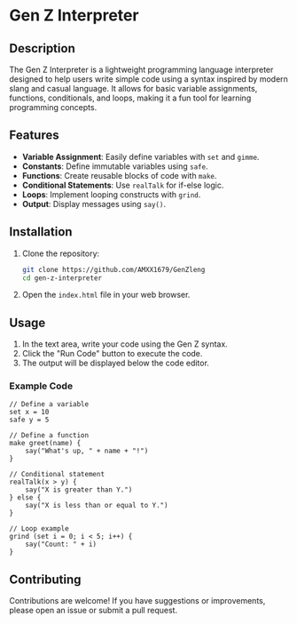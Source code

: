 
# Gen Z Interpreter

## Description

The Gen Z Interpreter is a lightweight programming language interpreter designed to help users write simple code using a syntax inspired by modern slang and casual language. It allows for basic variable assignments, functions, conditionals, and loops, making it a fun tool for learning programming concepts.

## Features

- **Variable Assignment**: Easily define variables with `set` and `gimme`.
- **Constants**: Define immutable variables using `safe`.
- **Functions**: Create reusable blocks of code with `make`.
- **Conditional Statements**: Use `realTalk` for if-else logic.
- **Loops**: Implement looping constructs with `grind`.
- **Output**: Display messages using `say()`.

## Installation

1. Clone the repository:
   ```bash
   git clone https://github.com/AMXX1679/GenZleng
   cd gen-z-interpreter
   ```

2. Open the `index.html` file in your web browser.

## Usage

1. In the text area, write your code using the Gen Z syntax.
2. Click the "Run Code" button to execute the code.
3. The output will be displayed below the code editor.

### Example Code

```plaintext
// Define a variable
set x = 10
safe y = 5

// Define a function
make greet(name) {
    say("What's up, " + name + "!")
}

// Conditional statement
realTalk(x > y) {
    say("X is greater than Y.")
} else {
    say("X is less than or equal to Y.")
}

// Loop example
grind (set i = 0; i < 5; i++) {
    say("Count: " + i)
}
```

## Contributing

Contributions are welcome! If you have suggestions or improvements, please open an issue or submit a pull request.
